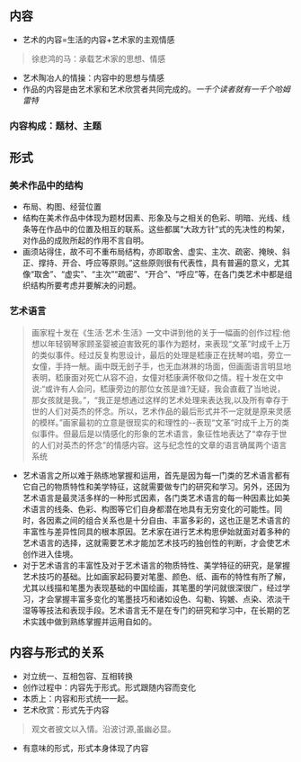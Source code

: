 ## 内容
- 艺术的内容=生活的内容+艺术家的主观情感
> 徐悲鸿的马：承载艺术家的思想、情感
- 艺术陶冶人的情操：内容中的思想与情感
- 作品的内容是由艺术家和艺术欣赏者共同完成的。*一千个读者就有一千个哈姆雷特*
### 内容构成：题材、主题
## 形式
### 美术作品中的结构
- 布局、构图、经营位置
- 结构在美术作品中体现为题材因素、形象及与之相关的色彩、明暗、光线、线条等在作品中的位置及相互的联系。这些都属“大政方针”式的先决性的构架，对作品的成败所起的作用不言自明。
- 画须站得住，故不可不重布局结构，亦即取舍、虚实、主次、疏密、掩映、斜正、撑持、开合、呼应等原则。”这些原则很有代表性，具有普遍的意义，尤其像“取舍”、“虚实”、“主次”“疏密”、“开合”、“呼应”等，在各门类艺术中都是组织结构所要考虑并要解决的问题。
### 艺术语言
> 画家程十发在《生活·艺术·生活》一文中讲到他的关于一幅画的创作过程:他想以年轻钢琴家顾圣婴被迫害致死的事作为题材，来表现“文革”时成千上万的类似事件。经过反复构思设计，最后的处理是嵇康正在抚琴吟唱，旁立一女僮，手持一觥。画中既无刽子手，也无血淋淋的场面，但画面语言明显地表明，嵇康面对死亡从容不迫，女僮对嵇康满怀敬仰之情。程十发在文中说:“或许有人会问，嵇康旁边的那位女孩是谁?无疑，我会直截了当地说，那女孩就是我。”，“我正是想通过这样的艺术处理来表达我,以及所有幸存于世的人们对英杰的怀念。所以，艺术作品的最后形式并不一定就是原来灵感的模样。”画家最初的立意是很现实的和理性的--表现“文革”时成千上万的类似事件。但最后是以情感化的形象的艺术语言，象征性地表达了“幸存于世的人们对英杰的怀念”的情感内容。这与纪念性的文章的语言确属两个语言系统
- 艺术语言之所以难于熟练地掌握和运用，首先是因为每一门类的艺术语言都有它自己的物质特性和美学特征，这就需要做专门的研究和学习。另外，还因为艺术语言是最灵活多样的一种形式因素，各门类艺术语言的每一种因素比如美术语言的线条、色彩、构图等它们自身都潜在地具有无穷变化的可能性。同时，各因素之间的组合关系也是十分自由、丰富多彩的，这也正是艺术语言的丰富性与差异性同具的根本原因。艺术家在进行艺术构思伊始就面对着多种的艺术语言的选择，这就需要艺术才能加艺术技巧的独创性的判断，才会使艺术创作进入佳境。
- 对于艺术语言的丰富性及对于艺术语言的物质特性、美学特征的研究，是掌握艺术技巧的基础。比如画家起码要对笔墨、颜色、纸、画布的特性有所了解，尤其以线描和笔墨为表现基础的中国绘画，其笔墨的学问就很深很广，经过学习，才会掌握丰富多变化的笔墨技巧和诸如设色、勾勒、钩皴、点染、浓淡干湿等等技法和表现手段。艺术语言无不是在专门的研究和学习中，在长期的艺术实践中做到熟练掌握并运用自如的。
## 内容与形式的关系
- 对立统一、互相包容、互相转换
- 创作过程中：内容先于形式。形式跟随内容而变化
- 本质上：内容和形式统一一起。
- 艺术欣赏：形式先于内容
> 观文者披文以入情。沿波讨源,虽幽必显。
- 有意味的形式，形式本身体现了内容
